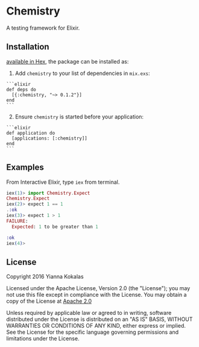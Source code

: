 # Chemistry

A testing framework for Elixir.

## Installation

[available in Hex](https://hex.pm/packages/chemistry), the package can be installed as:

  1. Add `chemistry` to your list of dependencies in `mix.exs`:

    ```elixir
    def deps do
      [{:chemistry, "~> 0.1.2"}]
    end
    ```

  2. Ensure `chemistry` is started before your application:

    ```elixir
    def application do
      [applications: [:chemistry]]
    end
    ```

## Examples

From Interactive Elixir, type `iex` from terminal.

```elixir
iex(1)> import Chemistry.Expect 
Chemistry.Expect
iex(2)> expect 1 == 1
.:ok
iex(3)> expect 1 > 1
FAILURE:
  Expected: 1 to be greater than 1

:ok
iex(4)> 
```

## License
Copyright 2016 Yianna Kokalas

Licensed under the Apache License, Version 2.0 (the "License"); you may
not use this file except in compliance with the License. You may obtain
a copy of the License at [Apache
2.0](http://www.apache.org/licenses/LICENSE-2.0)

Unless required by applicable law or agreed to in writing, software
distributed under the License is distributed on an "AS IS" BASIS,
WITHOUT WARRANTIES OR CONDITIONS OF ANY KIND, either express or implied.
See the License for the specific language governing permissions and
limitations under the License.

